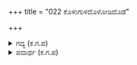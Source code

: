 +++
title = "022 ಕೊಳುಗುಳದೊಳೋಡಿದೊಡೆ"

+++

<details><summary>ಗದ್ಯ (ಕ.ಗ.ಪ) </summary>

22. "ಯುದ್ಧ ಭೂಮಿಗೆ ಬಂದು ಪಲಾಯನ ಮಾಡಿದರೆ ಓಡಿದ ಒಂದೊಂದು ಹೆಜ್ಜೆಗೂ ಮಹಾಪಾತಕವು ಅಮರಿಕೊಳ್ಳುತ್ತದೆ. ಅದೇ ಹೆಜ್ಜೆಯನ್ನು ಪ್ರೀತಿಯಿಂದ ಮುಂದೆ ಇಟ್ಟರೆ ಒಂದೊಂದು ಹೆಜ್ಜೆಗೂ ಅಶ್ವಮೇಧಯಾಗ ಮಾಡಿದ ಫಲ ಲಭಿಸುತ್ತದೆ. ಒಂದು ವೇಳೆ ಯುದ್ಧ ಮಾಡುತ್ತ ಸತ್ತರೆ ದೇವಲೋಕದ ಸುಂದರಿಯರು ನಿನಗೆ ತೊತ್ತಿರುಗಳಾಗುತ್ತಾರೆ. ಆಗ ನಿನಗೆ ಪದವಿಯನ್ನಿತ್ತು ದೇವೇಂದ್ರನೇ ನೆಲವನ್ನು ಉಗ್ಗಡಿಸುತ್ತಾನೆ ಅಂದರೆ. ನಿನಗೆ ವೀರಸ್ವರ್ಗವು ಲಭಿಸುತ್ತದೆ" ಎಂದು ಅರ್ಜುನ ಹೇಳುತ್ತಾನೆ (ಇಂದ್ರ ಪದವಿ ನಿನಗೆ ದೊರೆಯುತ್ತದೆ ಎಂಬರ್ಥವೂ ಘಟಿಸುತ್ತದೆ)
</details>

<details><summary>ಪದಾರ್ಥ (ಕ.ಗ.ಪ) </summary>

ಕೊಳುಗುಳ-ಯುದ್ಧ, ಅಶ್ವಮೇಧ ಫಲ-ಅಶ್ವಮೇಧ ಯಾಗ ಮಾಡಿದರೆ ಬರುವ ಪುಣ್ಯಫಲ, ಅಳಿ-ಸಾಯಿ, ಉಗ್ಗಡಿಸು-ಉದ್ಘೋಷಿಸು
</details>

